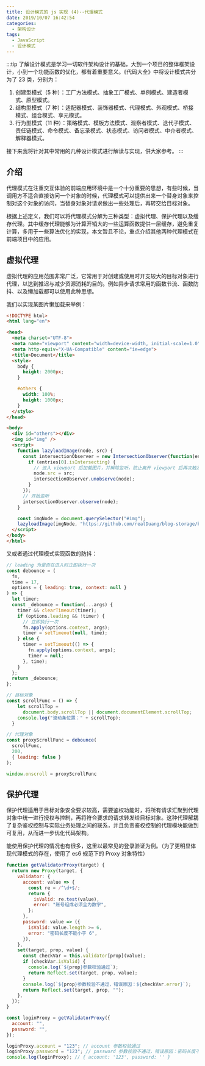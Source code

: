 ```yaml
---
title: 设计模式的 js 实现 (4)--代理模式
date: 2019/10/07 16:42:54
categories: 
  - 架构设计
tags: 
  - JavaScript
  - 设计模式
---
```


:::tip
了解设计模式是学习一切软件架构设计的基础，大到一个项目的整体框架设计，小到一个功能函数的优化，都有着重要意义。《代码大全》中将设计模式共分为了 23 类，分别为：

1. 创建型模式（5 种）：工厂方法模式、抽象工厂模式、单例模式、建造者模式、原型模式。
2. 结构型模式（7 种）：适配器模式、装饰器模式、代理模式、外观模式、桥接模式、组合模式、享元模式。
3. 行为型模式（11 种）：策略模式、模板方法模式、观察者模式、迭代子模式、责任链模式、命令模式、备忘录模式、状态模式、访问者模式、中介者模式、解释器模式。

接下来我将针对其中常用的几种设计模式进行解读与实现，供大家参考。
:::

## 介绍

代理模式在注重交互体验的前端应用环境中是一个十分重要的思想，有些时候，当调用方不适合直接访问一个对象的时候，代理模式可以提供出来一个替身对象来控制对这个对象的访问，当替身对象对请求做出一些处理后，再转交给目标对象。

根据上述定义，我们可以将代理模式分解为三种类型：虚拟代理、保护代理以及缓存代理。其中缓存代理能够为计算开销大的一些运算函数提供一层缓存，避免重复计算，多用于一些算法优化的实现，本文暂且不论，重点介绍其他两种代理模式在前端项目中的应用。

<!-- more -->

## 虚拟代理

虚拟代理的应用范围非常广泛，它常用于对创建或使用时开支较大的目标对象进行代理，以达到推迟与减少资源消耗的目的。例如异步请求常用的函数节流、函数防抖、以及懒加载都可以使用此种思想。

我们以实现某图片懒加载来举例：

```html
<!DOCTYPE html>
<html lang="en">

<head>
  <meta charset="UTF-8">
  <meta name="viewport" content="width=device-width, initial-scale=1.0">
  <meta http-equiv="X-UA-Compatible" content="ie=edge">
  <title>Document</title>
  <style>
    body {
      height: 2000px;
    }

    #others {
      width: 100%;
      height: 1000px;
    }
  </style>
</head>

<body>
  <div id="others"></div>
  <img id="img" />
  <script>
    function lazyloadImage(node, src) {
      const intersectionObserver = new IntersectionObserver(function(entries) {
        if (entries[0].isIntersecting) {
          // 进入 viewport 后加载图片，并解除监听，防止离开 viewport 后再次触发
          node.src = src;
          intersectionObserver.unobserve(node);
        }
      });
      // 开始监听
      intersectionObserver.observe(node);
    }

    const imgNode = document.querySelector("#img");
    lazyloadImage(imgNode, "https://github.com/realDuang/blog-storage/blob/master/avatar.jpg?raw=true");
  </script>
</body>
</html>
```

又或者通过代理模式实现函数的防抖：

```js
// leading 为是否在进入时立即执行一次
const debounce = (
  fn,
  time = 17,
  options = { leading: true, context: null }
) => {
  let timer;
  const _debounce = function(...args) {
    timer && clearTimeout(timer);
    if (options.leading && !timer) {
      // 立即执行一次
      fn.apply(options.context, args);
      timer = setTimeout(null, time);
    } else {
      timer = setTimeout(() => {
        fn.apply(options.context, args);
        timer = null;
      }, time);
    }
  };
  return _debounce;
};

// 目标对象
const scrollFunc = () => {
    let scrollTop =
      document.body.scrollTop || document.documentElement.scrollTop;
    console.log("滚动条位置：" + scrollTop);
  }

// 代理对象
const proxyScrollFunc = debounce(
  scrollFunc,
  200,
  { leading: false }
);

window.onscroll = proxyScrollFunc
```

## 保护代理

保护代理适用于目标对象安全要求较高，需要鉴权功能时，将所有请求汇聚到代理对象中统一进行授权与控制，再将符合要求的请求转发给目标对象。这种代理解耦了复杂鉴权控制与实际业务处理之间的联系，并且负责鉴权控制的代理模块能做到可复用，从而进一步优化代码架构。

能使用保护代理的情况也有很多，这里以最常见的登录验证为例。（为了更明显体现代理模式的存在，使用了 es6 规范下的 Proxy 对象特性）

```js
function getValidatorProxy(target) {
  return new Proxy(target, {
    validator: {
      account: value => {
        const re = /^\d+$/;
        return {
          isValid: re.test(value),
          error: "账号组成必须全为数字",
        };
      },
      password: value => ({
        isValid: value.length >= 6,
        error: "密码长度不能小于 6",
      }),
    },
    set(target, prop, value) {
      const checkVar = this.validator[prop](value);
      if (checkVar.isValid) {
        console.log(`${prop}参数校验通过`);
        return Reflect.set(target, prop, value);
      }
      console.log(`${prop}参数校验不通过，错误原因：${checkVar.error}`);
      return Reflect.set(target, prop, "");
    },
  });
}

const loginProxy = getValidatorProxy({
  account: "",
  password: "",
});

loginProxy.account = "123"; // account 参数校验通过
loginProxy.password = "123"; // password 参数校验不通过，错误原因：密码长度不能小于 6
console.log(loginProxy); // { account: '123', password: '' }
```
